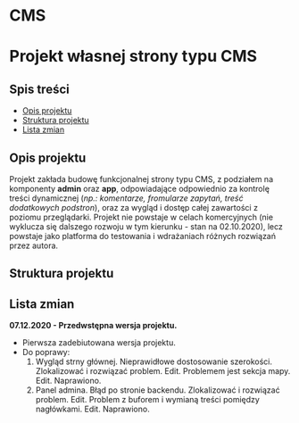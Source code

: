 # CMS
Projekt własnej strony typu CMS
===


## Spis treści
*   [Opis projektu](#opis-projektu)
*   [Struktura projektu](#struktura-projektu)
*   [Lista zmian](#lista-zmian)


## Opis projektu
Projekt zakłada budowę funkcjonalnej strony typu CMS, z podziałem na komponenty **admin** oraz **app**, odpowiadające odpowiednio za kontrolę treści dynamicznej (_np.: komentarze, fromularze zapytań, treść dodatkowych podstron_), oraz za wygląd i dostęp całej zawartości z poziomu przeglądarki. Projekt nie powstaje w celach komercyjnych (nie wyklucza się dalszego rozwoju w tym kierunku - stan na 02.10.2020), lecz powstaje jako platforma do testowania i wdrażaniach różnych rozwiązań przez autora.


## Struktura projektu


## Lista zmian

**07.12.2020  -   Przedwstępna wersja projektu.**
*   Pierwsza zadebiutowana wersja projektu.
*   Do poprawy:
    1.  Wygląd strny głównej. Nieprawidłowe dostosowanie szerokości. Zlokalizować i rozwiązać problem.
        Edit. Problemem jest sekcja mapy.
        Edit. Naprawiono.
    2.  Panel admina. Błąd po stronie backendu. Zlokalizować i rozwiązać problem.
        Edit. Problem z buforem i wymianą treści pomiędzy nagłówkami.
        Edit. Naprawiono.